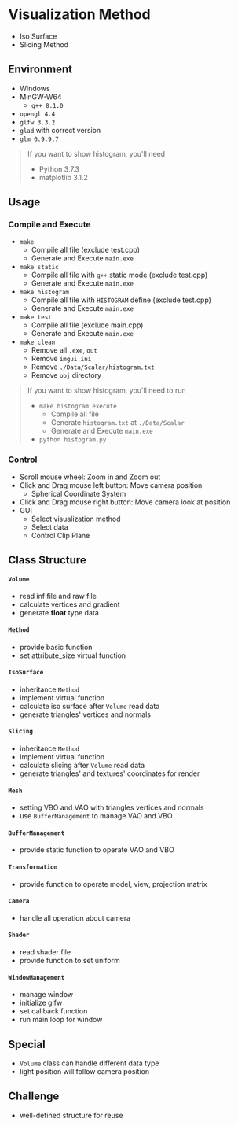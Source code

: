 # Visualization Method
* Iso Surface
* Slicing Method

## Environment
* Windows
* MinGW-W64
    * `g++ 8.1.0`
* `opengl 4.4`
* `glfw 3.3.2`
* `glad` with correct version
* `glm 0.9.9.7`

> If you want to show histogram, you'll need
> * Python 3.7.3
> * matplotlib 3.1.2

## Usage

### Compile and Execute
* `make`
    * Compile all file (exclude test.cpp)
    * Generate and Execute `main.exe`
* `make static`
    * Compile all file with `g++` static mode (exclude test.cpp)
    * Generate and Execute `main.exe`
* `make histogram`
    * Compile all file with `HISTOGRAM` define (exclude test.cpp)
    * Generate and Execute `main.exe`
* `make test`
    * Compile all file (exclude main.cpp)
    * Generate and Execute `main.exe`
* `make clean`
    * Remove all `.exe`, `out`
    * Remove `imgui.ini`
    * Remove `./Data/Scalar/histogram.txt`
    * Remove `obj` directory

> If you want to show histogram, you'll need to run
> * `make histogram execute`
>     * Compile all file
>     * Generate `histogram.txt` at `./Data/Scalar`
>     * Generate and Execute `main.exe`
> * `python histogram.py`

### Control
* Scroll mouse wheel: Zoom in and Zoom out
* Click and Drag mouse left button: Move camera position
    * Spherical Coordinate System
* Click and Drag mouse right button: Move camera look at position
* GUI
    * Select visualization method
    * Select data
    * Control Clip Plane

## Class Structure

#### `Volume`
* read inf file and raw file
* calculate vertices and gradient
* generate **float** type data

#### `Method`
* provide basic function
* set attribute_size virtual function

#### `IsoSurface`
* inheritance `Method`
* implement virtual function
* calculate iso surface after `Volume` read data
* generate triangles' vertices and normals

#### `Slicing`
* inheritance `Method`
* implement virtual function
* calculate slicing after `Volume` read data
* generate triangles' and textures' coordinates for render

#### `Mesh`
* setting VBO and VAO with triangles vertices and normals
* use `BufferManagement` to manage VAO and VBO

#### `BufferManagement`
* provide static function to operate VAO and VBO

#### `Transformation`
* provide function to operate model, view, projection matrix

#### `Camera`
* handle all operation about camera

#### `Shader`
* read shader file
* provide function to set uniform

#### `WindowManagement`
* manage window
* initialize glfw
* set callback function
* run main loop for window

## Special
* `Volume` class can handle different data type
* light position will follow camera position

## Challenge
* well-defined structure for reuse